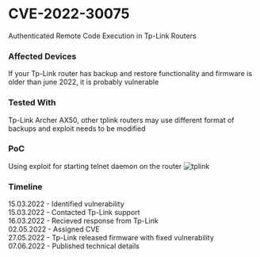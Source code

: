 # CVE-2022-30075
Authenticated Remote Code Execution in Tp-Link Routers

### Affected Devices
If your Tp-Link router has backup and restore functionality and firmware is older than june 2022, it is probably vulnerable

### Tested With
Tp-Link Archer AX50, other tplink routers may use different format of backups and exploit needs to be modified

### PoC
Using exploit for starting telnet daemon on the router
![tplink](https://user-images.githubusercontent.com/28111712/172499966-8a5d486f-c79d-4fe2-95ff-de77d211ab54.png)

### Timeline
15.03.2022 - Identified vulnerability  
15.03.2022 - Contacted Tp-Link support  
16.03.2022 - Recieved response from Tp-Link  
02.05.2022 - Assigned CVE  
27.05.2022 - Tp-Link released firmware with fixed vulnerability  
07.06.2022 - Published technical details  
